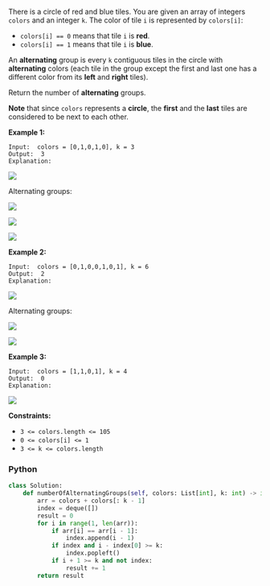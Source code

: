 There is a circle of red and blue tiles. You are given an array of integers  `colors`  and an integer  `k`. The color of
tile  `i`  is represented by  `colors[i]`:

- `colors[i] == 0`  means that tile  `i`  is  **red**.
- `colors[i] == 1`  means that tile  `i`  is  **blue**.

An  **alternating**  group is every  `k`  contiguous tiles in the circle with  **alternating**  colors (each tile in the
group except the first and last one has a different color from its  **left**  and  **right**  tiles).

Return the number of  **alternating**  groups.

**Note**  that since  `colors`  represents a  **circle**, the  **first**  and the  **last**  tiles are considered to be
next to each other.

**Example 1:**

```
Input:  colors = [0,1,0,1,0], k = 3
Output:  3
Explanation:
```

![](https://assets.leetcode.com/uploads/2024/06/19/screenshot-2024-05-28-183519.png)

Alternating groups:

![](https://assets.leetcode.com/uploads/2024/05/28/screenshot-2024-05-28-182448.png)

![](https://assets.leetcode.com/uploads/2024/05/28/screenshot-2024-05-28-182844.png)

![](https://assets.leetcode.com/uploads/2024/05/28/screenshot-2024-05-28-183057.png)

**Example 2:**

```
Input:  colors = [0,1,0,0,1,0,1], k = 6
Output:  2
Explanation:
```

![](https://assets.leetcode.com/uploads/2024/06/19/screenshot-2024-05-28-183907.png)

Alternating groups:

![](https://assets.leetcode.com/uploads/2024/06/19/screenshot-2024-05-28-184128.png)

![](https://assets.leetcode.com/uploads/2024/06/19/screenshot-2024-05-28-184240.png)

**Example 3:**

```
Input:  colors = [1,1,0,1], k = 4
Output:  0
Explanation:
```

![](https://assets.leetcode.com/uploads/2024/06/19/screenshot-2024-05-28-184516.png)

**Constraints:**

- `3 <= colors.length <= 105`
- `0 <= colors[i] <= 1`
- `3 <= k <= colors.length`

### Python

```py
class Solution:
    def numberOfAlternatingGroups(self, colors: List[int], k: int) -> int:
        arr = colors + colors[: k - 1]
        index = deque([])
        result = 0
        for i in range(1, len(arr)):
            if arr[i] == arr[i - 1]:
                index.append(i - 1)
            if index and i - index[0] >= k:
                index.popleft()
            if i + 1 >= k and not index:
                result += 1
        return result
```